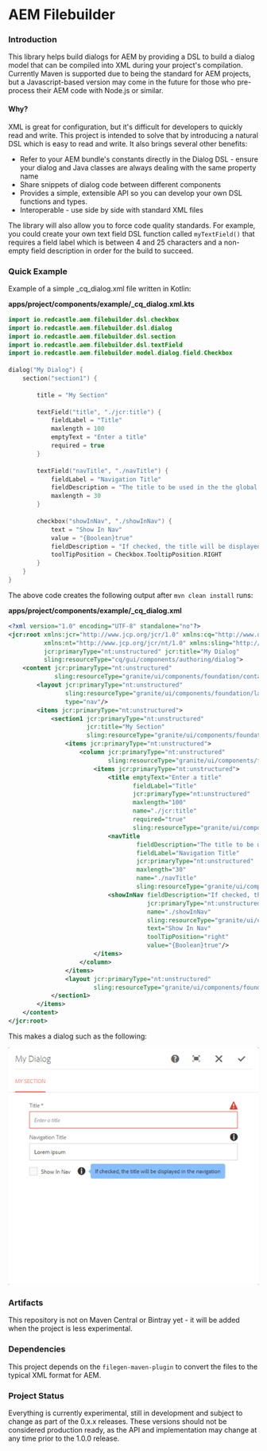 # AEM Filebuilder

### Introduction
This library helps build dialogs for AEM by providing a DSL to build a dialog model that can be compiled into XML 
during your project's compilation. Currently Maven is supported due to being the standard for AEM projects, but a 
Javascript-based version may come in the future for those who pre-process their AEM code with Node.js or similar.


#### Why?

XML is great for configuration, but it's difficult for developers to quickly read and write. This project is intended 
to solve that by introducing a natural DSL which is easy to read and write. It also brings several other benefits:

* Refer to your AEM bundle's constants directly in the Dialog DSL - ensure your dialog and Java classes are always 
  dealing with the same property name
* Share snippets of dialog code between different components
* Provides a simple, extensible API so you can develop your own DSL functions and types.
* Interoperable - use side by side with standard XML files

The library will also allow you to force code quality standards. For example, you could create your own text field DSL 
function called `myTextField()` that requires  a field label which is between 4 and 25 characters and a non-empty 
field description in order for the build to succeed.


### Quick Example
Example of a simple _cq_dialog.xml file written in Kotlin:

**apps/project/components/example/_cq_dialog.xml.kts**
```kotlin
import io.redcastle.aem.filebuilder.dsl.checkbox
import io.redcastle.aem.filebuilder.dsl.dialog
import io.redcastle.aem.filebuilder.dsl.section
import io.redcastle.aem.filebuilder.dsl.textField
import io.redcastle.aem.filebuilder.model.dialog.field.Checkbox

dialog("My Dialog") {
    section("section1") {

        title = "My Section"

        textField("title", "./jcr:title") {
            fieldLabel = "Title"
            maxlength = 100
            emptyText = "Enter a title"
            required = true
        }

        textField("navTitle", "./navTitle") {
            fieldLabel = "Navigation Title"
            fieldDescription = "The title to be used in the the global nav when referring to this content"
            maxlength = 30
        }

        checkbox("showInNav", "./showInNav") {
            text = "Show In Nav"
            value = "{Boolean}true"
            fieldDescription = "If checked, the title will be displayed in the navigation"
            toolTipPosition = Checkbox.TooltipPosition.RIGHT
        }
    }
}

```

The above code creates the following output after `mvn clean install` runs:

**apps/project/components/example/_cq_dialog.xml**
```xml
<?xml version="1.0" encoding="UTF-8" standalone="no"?>
<jcr:root xmlns:jcr="http://www.jcp.org/jcr/1.0" xmlns:cq="http://www.day.com/jcr/cq/1.0"
          xmlns:nt="http://www.jcp.org/jcr/nt/1.0" xmlns:sling="http://sling.apache.org/jcr/sling/1.0"
          jcr:primaryType="nt:unstructured" jcr:title="My Dialog"
          sling:resourceType="cq/gui/components/authoring/dialog">
    <content jcr:primaryType="nt:unstructured" 
             sling:resourceType="granite/ui/components/foundation/container">
        <layout jcr:primaryType="nt:unstructured" 
                sling:resourceType="granite/ui/components/foundation/layouts/tabs"
                type="nav"/>
        <items jcr:primaryType="nt:unstructured">
            <section1 jcr:primaryType="nt:unstructured" 
                      jcr:title="My Section"
                      sling:resourceType="granite/ui/components/foundation/section">
                <items jcr:primaryType="nt:unstructured">
                    <column jcr:primaryType="nt:unstructured"
                            sling:resourceType="granite/ui/components/foundation/container">
                        <items jcr:primaryType="nt:unstructured">
                            <title emptyText="Enter a title" 
                                   fieldLabel="Title" 
                                   jcr:primaryType="nt:unstructured"
                                   maxlength="100" 
                                   name="./jcr:title" 
                                   required="true"
                                   sling:resourceType="granite/ui/components/coral/foundation/form/textfield"/>
                            <navTitle
                                    fieldDescription="The title to be used in the the global nav when referring to this content"
                                    fieldLabel="Navigation Title" 
                                    jcr:primaryType="nt:unstructured" 
                                    maxlength="30"
                                    name="./navTitle"
                                    sling:resourceType="granite/ui/components/coral/foundation/form/textfield"/>
                            <showInNav fieldDescription="If checked, the title will be displayed in the navigation"
                                       jcr:primaryType="nt:unstructured" 
                                       name="./showInNav"
                                       sling:resourceType="granite/ui/components/coral/foundation/form/checkbox"
                                       text="Show In Nav" 
                                       toolTipPosition="right" 
                                       value="{Boolean}true"/>
                        </items>
                    </column>
                </items>
                <layout jcr:primaryType="nt:unstructured"
                        sling:resourceType="granite/ui/components/foundation/layouts/fixedcolumns"/>
            </section1>
        </items>
    </content>
</jcr:root>
```

This makes a dialog such as the following:

![image of dialog](docs/readme-dialog-example.png)

### Artifacts

This repository is not on Maven Central or Bintray yet - it will be added when the project is less experimental.

### Dependencies

This project depends on the `filegen-maven-plugin` to convert the files to the typical XML format for AEM.

### Project Status

Everything is currently experimental, still in development and subject to change as part of the 0.x.x releases. 
These versions should not be considered production ready, as the API and implementation may change at any time 
prior to the 1.0.0 release.
